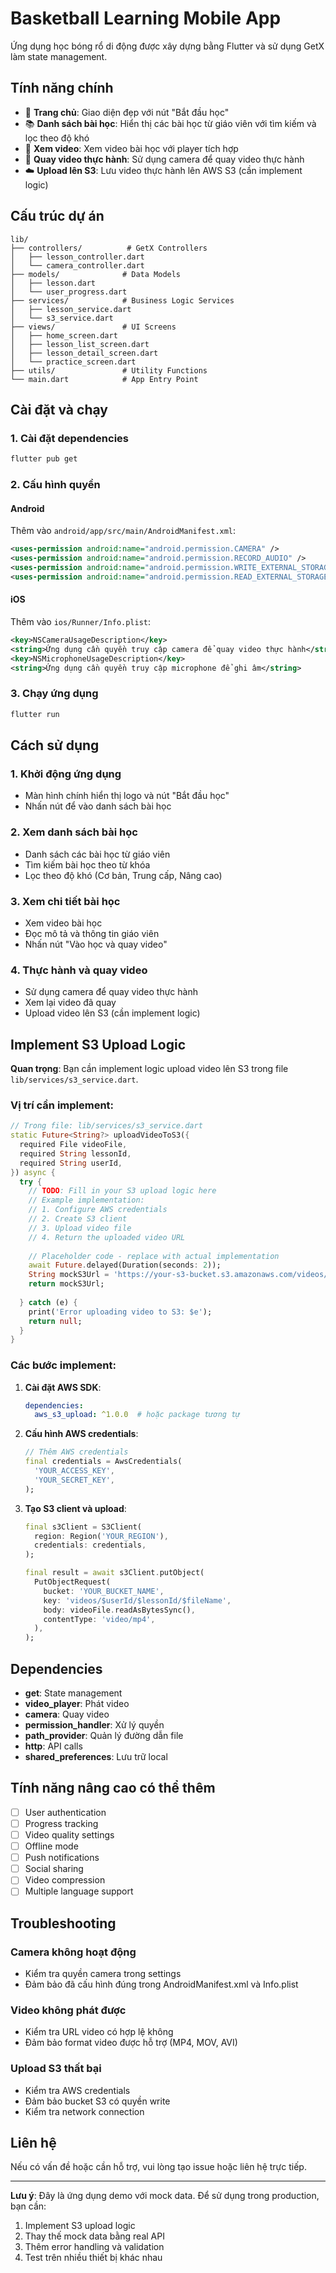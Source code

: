 # Basketball Learning Mobile App

Ứng dụng học bóng rổ di động được xây dựng bằng Flutter và sử dụng GetX làm state management.

## Tính năng chính

- 🏀 **Trang chủ**: Giao diện đẹp với nút "Bắt đầu học"
- 📚 **Danh sách bài học**: Hiển thị các bài học từ giáo viên với tìm kiếm và lọc theo độ khó
- 🎥 **Xem video**: Xem video bài học với player tích hợp
- 📱 **Quay video thực hành**: Sử dụng camera để quay video thực hành
- ☁️ **Upload lên S3**: Lưu video thực hành lên AWS S3 (cần implement logic)

## Cấu trúc dự án

```
lib/
├── controllers/          # GetX Controllers
│   ├── lesson_controller.dart
│   └── camera_controller.dart
├── models/              # Data Models
│   ├── lesson.dart
│   └── user_progress.dart
├── services/            # Business Logic Services
│   ├── lesson_service.dart
│   └── s3_service.dart
├── views/               # UI Screens
│   ├── home_screen.dart
│   ├── lesson_list_screen.dart
│   ├── lesson_detail_screen.dart
│   └── practice_screen.dart
├── utils/               # Utility Functions
└── main.dart            # App Entry Point
```

## Cài đặt và chạy

### 1. Cài đặt dependencies

```bash
flutter pub get
```

### 2. Cấu hình quyền

#### Android
Thêm vào `android/app/src/main/AndroidManifest.xml`:

```xml
<uses-permission android:name="android.permission.CAMERA" />
<uses-permission android:name="android.permission.RECORD_AUDIO" />
<uses-permission android:name="android.permission.WRITE_EXTERNAL_STORAGE" />
<uses-permission android:name="android.permission.READ_EXTERNAL_STORAGE" />
```

#### iOS
Thêm vào `ios/Runner/Info.plist`:

```xml
<key>NSCameraUsageDescription</key>
<string>Ứng dụng cần quyền truy cập camera để quay video thực hành</string>
<key>NSMicrophoneUsageDescription</key>
<string>Ứng dụng cần quyền truy cập microphone để ghi âm</string>
```

### 3. Chạy ứng dụng

```bash
flutter run
```

## Cách sử dụng

### 1. Khởi động ứng dụng
- Màn hình chính hiển thị logo và nút "Bắt đầu học"
- Nhấn nút để vào danh sách bài học

### 2. Xem danh sách bài học
- Danh sách các bài học từ giáo viên
- Tìm kiếm bài học theo từ khóa
- Lọc theo độ khó (Cơ bản, Trung cấp, Nâng cao)

### 3. Xem chi tiết bài học
- Xem video bài học
- Đọc mô tả và thông tin giáo viên
- Nhấn nút "Vào học và quay video"

### 4. Thực hành và quay video
- Sử dụng camera để quay video thực hành
- Xem lại video đã quay
- Upload video lên S3 (cần implement logic)

## Implement S3 Upload Logic

**Quan trọng**: Bạn cần implement logic upload video lên S3 trong file `lib/services/s3_service.dart`.

### Vị trí cần implement:

```dart
// Trong file: lib/services/s3_service.dart
static Future<String?> uploadVideoToS3({
  required File videoFile,
  required String lessonId,
  required String userId,
}) async {
  try {
    // TODO: Fill in your S3 upload logic here
    // Example implementation:
    // 1. Configure AWS credentials
    // 2. Create S3 client
    // 3. Upload video file
    // 4. Return the uploaded video URL
    
    // Placeholder code - replace with actual implementation
    await Future.delayed(Duration(seconds: 2));
    String mockS3Url = 'https://your-s3-bucket.s3.amazonaws.com/videos/$userId/$lessonId/${DateTime.now().millisecondsSinceEpoch}.mp4';
    return mockS3Url;
    
  } catch (e) {
    print('Error uploading video to S3: $e');
    return null;
  }
}
```

### Các bước implement:

1. **Cài đặt AWS SDK**:
   ```yaml
   dependencies:
     aws_s3_upload: ^1.0.0  # hoặc package tương tự
   ```

2. **Cấu hình AWS credentials**:
   ```dart
   // Thêm AWS credentials
   final credentials = AwsCredentials(
     'YOUR_ACCESS_KEY',
     'YOUR_SECRET_KEY',
   );
   ```

3. **Tạo S3 client và upload**:
   ```dart
   final s3Client = S3Client(
     region: Region('YOUR_REGION'),
     credentials: credentials,
   );
   
   final result = await s3Client.putObject(
     PutObjectRequest(
       bucket: 'YOUR_BUCKET_NAME',
       key: 'videos/$userId/$lessonId/$fileName',
       body: videoFile.readAsBytesSync(),
       contentType: 'video/mp4',
     ),
   );
   ```

## Dependencies

- **get**: State management
- **video_player**: Phát video
- **camera**: Quay video
- **permission_handler**: Xử lý quyền
- **path_provider**: Quản lý đường dẫn file
- **http**: API calls
- **shared_preferences**: Lưu trữ local

## Tính năng nâng cao có thể thêm

- [ ] User authentication
- [ ] Progress tracking
- [ ] Video quality settings
- [ ] Offline mode
- [ ] Push notifications
- [ ] Social sharing
- [ ] Video compression
- [ ] Multiple language support

## Troubleshooting

### Camera không hoạt động
- Kiểm tra quyền camera trong settings
- Đảm bảo đã cấu hình đúng trong AndroidManifest.xml và Info.plist

### Video không phát được
- Kiểm tra URL video có hợp lệ không
- Đảm bảo format video được hỗ trợ (MP4, MOV, AVI)

### Upload S3 thất bại
- Kiểm tra AWS credentials
- Đảm bảo bucket S3 có quyền write
- Kiểm tra network connection

## Liên hệ

Nếu có vấn đề hoặc cần hỗ trợ, vui lòng tạo issue hoặc liên hệ trực tiếp.

---

**Lưu ý**: Đây là ứng dụng demo với mock data. Để sử dụng trong production, bạn cần:
1. Implement S3 upload logic
2. Thay thế mock data bằng real API
3. Thêm error handling và validation
4. Test trên nhiều thiết bị khác nhau
